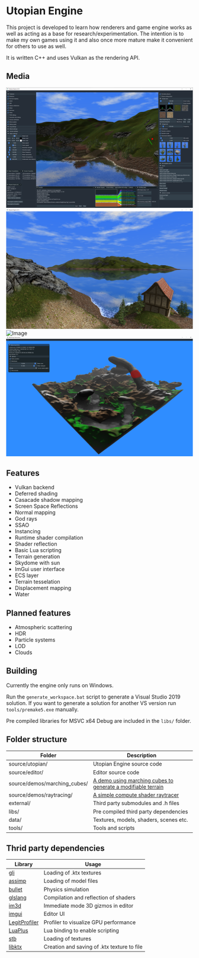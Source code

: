 # Utopian Engine

This project is developed to learn how renderers and game engine works as well as acting as a base for research/experimentation. The intention is to make my own games using it and also once more mature make it convenient for others to use as well.

It is written C++ and uses Vulkan as the rendering API.

## Media

![Image](data/printscreens/readme-print.png)
![Image](data/printscreens/terrain-texturing-2.png)
![Image](data/printscreens/water-ssr-8.png)
![Image](data/printscreens/marching-cubes.png)

## Features
+ Vulkan backend
+ Deferred shading
+ Casacade shadow mapping
+ Screen Space Reflections
+ Normal mapping
+ God rays
+ SSAO
+ Instancing
+ Runtime shader compilation
+ Shader reflection
+ Basic Lua scripting
+ Terrain generation
+ Skydome with sun
+ ImGui user interface
+ ECS layer
+ Terrain tesselation
+ Displacement mapping
+ Water

## Planned features
+ Atmospheric scattering
+ HDR
+ Particle systems
+ LOD
+ Clouds

## Building

Currently the engine only runs on Windows.

Run the `generate_workspace.bat` script to generate a Visual Studio 2019 solution.
If you want to generate a solution for another VS version run `tools/premake5.exe` manually.

Pre compiled libraries for MSVC x64 Debug are included in the `libs/` folder.

## Folder structure

| Folder            | Description                                                |
|-------------------|------------------------------------------------            |
| source/utopian/   | Utopian Engine source code                                 |
| source/editor/    | Editor source code                                         |
| source/demos/marching_cubes/ | [A demo using marching cubes to generate a modifiable terrain](https://github.com/simplerr/UtopianEngine/tree/master/source/demos/marching_cubes) |
| source/demos/raytracing/ | [A simple compute shader raytracer](https://github.com/simplerr/UtopianEngine/tree/master/source/demos/raytracing) |
| external/         | Third party submodules and .h files                        |
| libs/             | Pre compiled third party dependencies                      |
| data/             | Textures, models, shaders, scenes etc.                     |
| tools/            | Tools and scripts                                          |

## Thrid party dependencies

| Library                                                      | Usage                                                      |
|--------------------------------------------------------------|------------------------------------------------------------|
| [gli](https://github.com/g-truc/gli)                         | Loading of .ktx textures                                   |
| [assimp](https://github.com/assimp/assim)                    | Loading of model files                                     |
| [bullet](https://github.com/bulletphysics/bullet3)           | Physics simulation                                         |
| [glslang](https://github.com/KhronosGroup/glslang)           | Compilation and reflection of shaders                      |
| [im3d](https://github.com/john-chapman/im3d)                 | Immediate mode 3D gizmos in editor                         |
| [imgui](https://github.com/ocornut/imgui)                    | Editor UI                                                  |
| [LegitProfiler](https://github.com/Raikiri/LegitProfiler)    | Profiler to visualize GPU performance                      |
| [LuaPlus](https://github.com/jjensen/luaplus51-all)          | Lua binding to enable scripting                            |
| [stb](https://github.com/nothings/stb)                       | Loading of textures                                        |
| [libktx](https://github.com/KhronosGroup/KTX-Software)       | Creation and saving of .ktx texture to file                |

